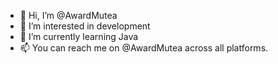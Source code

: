 - 👋 Hi, I’m @AwardMutea
- 👀 I’m interested in development
- 🌱 I’m currently learning Java
- 📫 You can reach me on @AwardMutea across all platforms.

<!---
AwardMutea/AwardMutea is a ✨ special ✨ repository because its `README.md` (this file) appears on your GitHub profile.
You can click the Preview link to take a look at your changes.
--->
